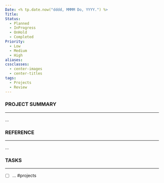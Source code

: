 ```yaml
---
Date: <% tp.date.now("dddd, MMMM Do, YYYY.") %>
Title: 
Status:
  - Planned
  - InProgress
  - OnHold
  - Completed
Priority:
  - Low
  - Medium
  - High
aliases: 
cssclasses:
  - center-images
  - center-titles
tags:
  - Projects
  - Review
---
```

### PROJECT SUMMARY
***
...

### REFERENCE
***
...

### TASKS
***
- [ ] ... #projects
